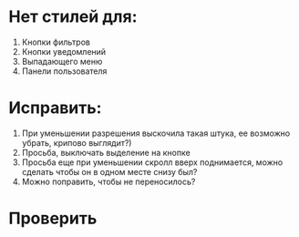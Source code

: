 # Нет стилей для:

1. Кнопки фильтров
2. Кнопки уведомлений
3. Выпадающего меню
4. Панели пользователя

# Исправить:

1. При уменьшении разрешения выскочила такая штука, ее возможно убрать, крипово выглядит?)
2. Просьба, выключать выделение на кнопке
3. Просьба еще при уменьшении скролл вверх поднимается, можно сделать чтобы он в одном месте снизу был?
4. Можно поправить, чтобы не переносилось?


# Проверить

